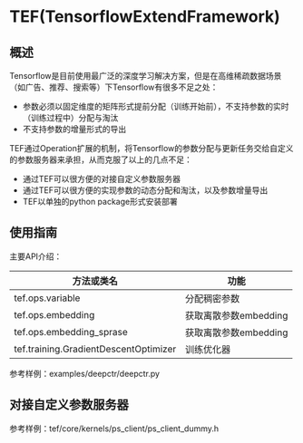 # TEF(TensorflowExtendFramework)

## 概述
Tensorflow是目前使用最广泛的深度学习解决方案，但是在高维稀疏数据场景（如广告、推荐、搜索等）下Tensorflow有很多不足之处：

* 参数必须以固定维度的矩阵形式提前分配（训练开始前），不支持参数的实时（训练过程中）分配与淘汰
* 不支持参数的增量形式的导出

TEF通过Operation扩展的机制，将Tensorflow的参数分配与更新任务交给自定义的参数服务器来承担，从而克服了以上的几点不足：

* 通过TEF可以很方便的对接自定义参数服务器
* 通过TEF可以很方便的实现参数的动态分配和淘汰，以及参数增量导出
* TEF以单独的python package形式安装部署


## 使用指南
主要API介绍：

|方法或类名|功能|
|---|---|
|tef.ops.variable|分配稠密参数|
|tef.ops.embedding|获取离散参数embedding|
|tef.ops.embedding_sprase|获取离散参数embedding|
|tef.training.GradientDescentOptimizer|训练优化器|


参考样例：examples/deepctr/deepctr.py


## 对接自定义参数服务器

参考样例：tef/core/kernels/ps\_client/ps\_client\_dummy.h

